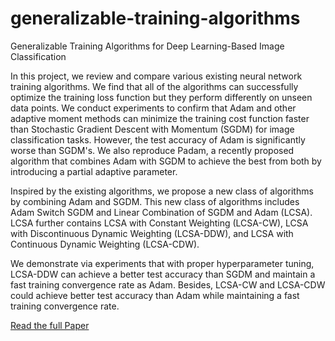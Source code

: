 # generalizable-training-algorithms
Generalizable Training Algorithms for Deep Learning-Based Image Classification

In this project, we review and compare various existing neural network training algorithms. We find that all of the algorithms can successfully optimize the training loss function but they perform differently on unseen data points. We conduct experiments to confirm that Adam and other adaptive moment methods can minimize the training cost function faster than Stochastic Gradient Descent with Momentum (SGDM) for image classification tasks.  However, the test accuracy of Adam is significantly worse than SGDM's. We also reproduce Padam, a recently proposed algorithm that combines Adam with SGDM to achieve the best from both by introducing a partial adaptive parameter. 

Inspired by the existing algorithms, we propose a new class of algorithms by combining Adam and SGDM. This new class of algorithms includes Adam Switch SGDM and Linear Combination of SGDM and Adam (LCSA). LCSA further contains LCSA with Constant Weighting (LCSA-CW), LCSA with Discontinuous Dynamic Weighting (LCSA-DDW), and LCSA with Continuous Dynamic Weighting (LCSA-CDW).

We demonstrate via experiments that with proper hyperparameter tuning, LCSA-DDW can achieve a better test accuracy than SGDM and maintain a fast training convergence rate as Adam. Besides, LCSA-CW and LCSA-CDW could achieve better test accuracy than Adam while maintaining a fast training convergence rate. 



[Read the full Paper](https://docs.google.com/document/d/1Qz9MVAgev6bTuz0uyQkxtq-2g2HMvoOhtkgmMjWvukQ/edit?usp=sharing)
